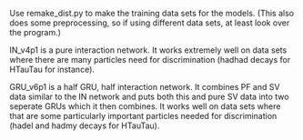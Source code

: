 Use remake_dist.py to make the training data sets for the models. (This also does some preprocessing, so if using different data sets, at least look over the program.)

IN_v4p1 is a pure interaction network. It works extremely well on data sets where there are many particles need for discrimination (hadhad decays for HTauTau for instance).

GRU_v6p1 is a half GRU, half interaction network. It combines PF and SV data similar to the IN network and puts both this and pure SV data into two seperate GRUs which it then combines. It works well on data sets where that are some particularly important particles needed for discrimination (hadel and hadmy decays for HTauTau).
